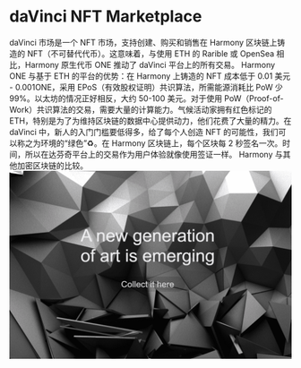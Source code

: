 # daVinci NFT Marketplace


daVinci 市场是一个 NFT 市场，支持创建、购买和销售在 Harmony 区块链上铸造的 NFT（不可替代代币）。这意味着，与使用 ETH 的 Rarible 或 OpenSea 相比，Harmony 原生代币 ONE 推动了 daVinci 平台上的所有交易。 Harmony ONE 与基于 ETH 的平台的优势：在 Harmony 上铸造的 NFT 成本低于 0.01 美元 - 0.001ONE，采用 EPoS（有效股权证明）共识算法，所需能源消耗比 PoW 少 99%。以太坊的情况正好相反，大约 50-100 美元。对于使用 PoW（Proof-of-Work）共识算法的交易，需要大量的计算能力。气候活动家拥有红色标记的 ETH，特别是为了为维持区块链的数据中心提供动力，他们花费了大量的精力。在 daVinci 中，新人的入门门槛要低得多，给了每个人创造 NFT 的可能性，我们可以称之为环境的“绿色”♻️。在 Harmony 区块链上，每个区块每 2 秒签名一次。时间，所以在达芬奇平台上的交易作为用户体验就像使用签证一样。 Harmony 与其他加密区块链的比较。![davincinftmarketplace-dapp-marketplaces-harmony-image1_bdff4714f4f1a33e64275746385c6ad9](davincinftmarketplace-dapp-marketplaces-harmony-image1_bdff4714f4f1a33e64275746385c6ad9.png)


